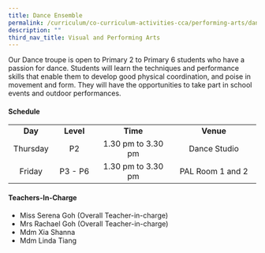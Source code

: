 ```yaml
---
title: Dance Ensemble
permalink: /curriculum/co-curriculum-activities-cca/performing-arts/dance-ensemble/
description: ""
third_nav_title: Visual and Performing Arts
---
```

<p>Our Dance troupe is open to Primary 2 to Primary 6 students who have a passion for dance. Students will learn the techniques and performance skills that enable them to develop good physical coordination, and poise in movement and form. They will have the opportunities to take part in school events and outdoor performances.&nbsp;</p>
<h4><strong>Schedule</strong></h4>
<table>
<tbody>
<tr>
<td style="text-align: center;" width="76"><strong>Day</strong></td>
<td style="text-align: center;" width="68"><strong>Level</strong></td>
<td style="text-align: center;" width="139"><strong>Time</strong></td>
<td style="text-align: center;" width="156"><strong>Venue</strong></td>
</tr>
<tr>
<td style="text-align: center;" width="76">Thursday</td>
<td style="text-align: center;" width="68">P2</td>
<td style="text-align: center;" width="139">1.30 pm to 3.30 pm</td>
<td style="text-align: center;" width="156">Dance Studio</td>
</tr>
<tr>
<td style="text-align: center;" width="76">Friday</td>
<td style="text-align: center;" width="68">P3 - P6</td>
<td style="text-align: center;" width="139">1.30 pm to 3.30 pm</td>
<td style="text-align: center;" width="156">PAL Room 1 and 2</td>
</tr>
</tbody>
</table>
<h4><strong>Teachers-In-Charge</strong></h4>
<ul>
<li>Miss Serena Goh (Overall Teacher-in-charge)</li>
<li>Mrs Rachael Goh (Overall Teacher-in-charge)</li>
<li>Mdm Xia Shanna</li>
<li>Mdm Linda Tiang</li>
</ul>